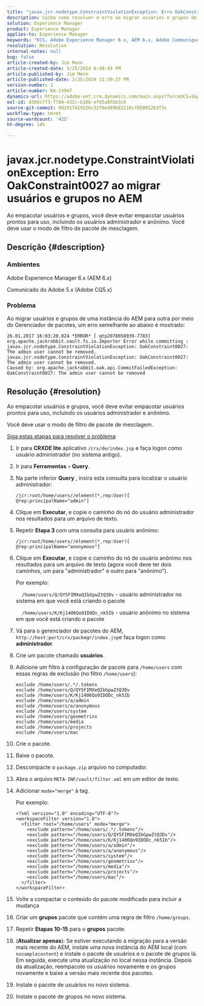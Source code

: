 ```yaml
---
title: "javax.jcr.nodetype.ConstraintViolationException: Erro OakConstraint0027 ao migrar usuários e grupos no AEM"
description: Saiba como resolver o erro ao migrar usuários e grupos de uma instância do AEM para outra pelo Gerenciador de pacotes.
solution: Experience Manager
product: Experience Manager
applies-to: Experience Manager
keywords: "KCS, Adobe Experience Manager 6.x, AEM 6.x, Adobe Communique 5.x, Adobe CQ5.x, javax.jcr.nodetype.ConstraintViolationException: OakConstraint0027 error, migrate, user, group"
resolution: Resolution
internal-notes: null
bug: false
article-created-by: Jim Menn
article-created-date: 3/25/2024 8:40:43 PM
article-published-by: Jim Menn
article-published-date: 3/25/2024 11:39:37 PM
version-number: 1
article-number: KA-23947
dynamics-url: https://adobe-ent.crm.dynamics.com/main.aspx?forceUCI=1&pagetype=entityrecord&etn=knowledgearticle&id=fd1dacef-e7ea-ee11-a204-6045bd006268
exl-id: d360cff3-f784-432c-b10b-efd5a8fbb3c6
source-git-commit: 9d2917d19226c32f0e489b82210cf05895263f3c
workflow-type: tm+mt
source-wordcount: '425'
ht-degree: 14%

---
```


# javax.jcr.nodetype.ConstraintViolationException: Erro OakConstraint0027 ao migrar usuários e grupos no AEM


Ao empacotar usuários e grupos, você deve evitar empacotar usuários prontos para uso, incluindo os usuários administrador e anônimo. Você deve usar o modo de filtro de pacote de mesclagem.

## Descrição {#description}


### Ambientes

Adobe Experience Manager 6.x (AEM 6.x)

Comunicado do Adobe 5.x (Adobe CQ5.x)

### Problema

Ao migrar usuários e grupos de uma instância do AEM para outra por meio do Gerenciador de pacotes, um erro semelhante ao abaixo é mostrado:


```
26.01.2017 16:03:20.024 *ERROR* [ qtp2078058939-7783]  org.apache.jackrabbit.vault.fs.io.Importer Error while committing : javax.jcr.nodetype.ConstraintViolationException: OakConstraint0027: The admin user cannot be removed.
javax.jcr.nodetype.ConstraintViolationException: OakConstraint0027: The admin user cannot be removed.
Caused by: org.apache.jackrabbit.oak.api.CommitFailedException: OakConstraint0027: The admin user cannot be removed
```



## Resolução {#resolution}


Ao empacotar usuários e grupos, você deve evitar empacotar usuários prontos para uso, incluindo os usuários administrador e anônimo.

Você deve usar o modo de filtro de pacote de mesclagem.

<u>Siga estas etapas para resolver o problema</u>:

1. Ir para <b>CRXDE lite</b> aplicativo `/crx/de/index.jsp` e faça logon como usuário administrador (no sistema antigo).
2. Ir para <b>Ferramentas</b> `>`  <b>Query</b>.
3. Na parte inferior <b>Query</b> , insira esta consulta para localizar o usuário administrador:






   ```
   /jcr:root/home/users//element(*,rep:User)[ @rep:principalName="admin"]
   ```




4. Clique em <b>Executar</b>, e copie o caminho do nó do usuário administrador nos resultados para um arquivo de texto.
5. Repetir <b>Etapa 3 </b>com uma consulta para usuário anônimo:






   ```
   /jcr:root/home/users//element(*,rep:User)[ @rep:principalName="anonymous"]
   ```




6. Clique em <b>Executar</b>, e copie o caminho do nó do usuário anônimo nos resultados para um arquivo de texto (agora você deve ter dois caminhos, um para &quot;administrador&quot; e outro para &quot;anônimo&quot;).

   Por exemplo:

       `/home/users/Q/QY5FIMXeQIbGpwZtQ3Dv` - usuário administrador no sistema em que você está criando o pacote

       `/home/users/K/Kj1406Qo9IDODc_nk5Ib` - usuário anônimo no sistema em que você está criando o pacote


7. Vá para o gerenciador de pacotes do AEM, `http://host:port/crx/packmgr/index.jsp`e faça logon como <b>administrador</b>.
8. Crie um pacote chamado <b>usuários</b>.


9. Adicione um filtro à configuração de pacote para `/home/users` com essas regras de exclusão (no filtro `/home/users`):




   ```
   exclude /home/users/.*/.tokens
   exclude /home/users/Q/QY5FIMXeQIbGpwZtQ3Dv
   exclude /home/users/K/Kj1406Qo9IDODc_nk5Ib
   exclude /home/users/a/admin
   exclude /home/users/a/anonymous
   exclude /home/users/system
   exclude /home/users/geometrixx
   exclude /home/users/media
   exclude /home/users/projects
   exclude /home/users/mac
   ```




10. Crie o pacote.
11. Baixe o pacote.
12. Descompacte o `package.zip` arquivo no computador.
13. Abra o arquivo `META-INF/vault/filter.xml` em um editor de texto.
14. Adicionar `mode="merge"` à tag.

    Por exemplo:




    ```
    <?xml version="1.0" encoding="UTF-8"?>
    <workspaceFilter version="1.0">
      <filter root="/home/users" mode="merge">
        <exclude pattern="/home/users/.*/.tokens"/>
        <exclude pattern="/home/users/Q/QY5FIMXeQIbGpwZtQ3Dv"/>
        <exclude pattern="/home/users/K/Kj1406Qo9IDODc_nk5Ib"/>
        <exclude pattern="/home/users/a/admin"/>
        <exclude pattern="/home/users/a/anonymous"/>
        <exclude pattern="/home/users/system"/>
        <exclude pattern="/home/users/geometrixx"/>
        <exclude pattern="/home/users/media"/>
        <exclude pattern="/home/users/projects"/>
        <exclude pattern="/home/users/mac"/>
      </filter>
    </workspaceFilter>
    ```




15. Volte a compactar o conteúdo do pacote modificado para incluir a mudança
16. Criar um <b>grupos</b> pacote que contém uma regra de filtro `/home/groups`.
17. Repetir <b>Etapas 10-15</b> para o <b>grupos</b> pacote.
18. (<b>Atualizar apenas</b>): Se estiver executando a migração para a versão mais recente do AEM, instale uma nova instância do AEM local (com `nosamplecontent`) e instale o pacote de usuários e o pacote de grupos lá. Em seguida, execute uma atualização no local nessa instância. Depois da atualização, reempacote os usuários novamente e os grupos novamente e baixe a versão mais recente dos pacotes.
19. Instale o pacote de usuários no novo sistema.
20. Instale o pacote de grupos no novo sistema.

